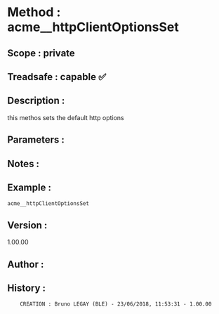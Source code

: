 ﻿# **Method :** acme__httpClientOptionsSet## **Scope :** private## **Treadsafe :** capable ✅ ## **Description :** this methos sets the default http options## **Parameters :** ## **Notes :** ## **Example :** ```acme__httpClientOptionsSet```## **Version :** 1.00.00## **Author :** ## **History :**          CREATION : Bruno LEGAY (BLE) - 23/06/2018, 11:53:31 - 1.00.00